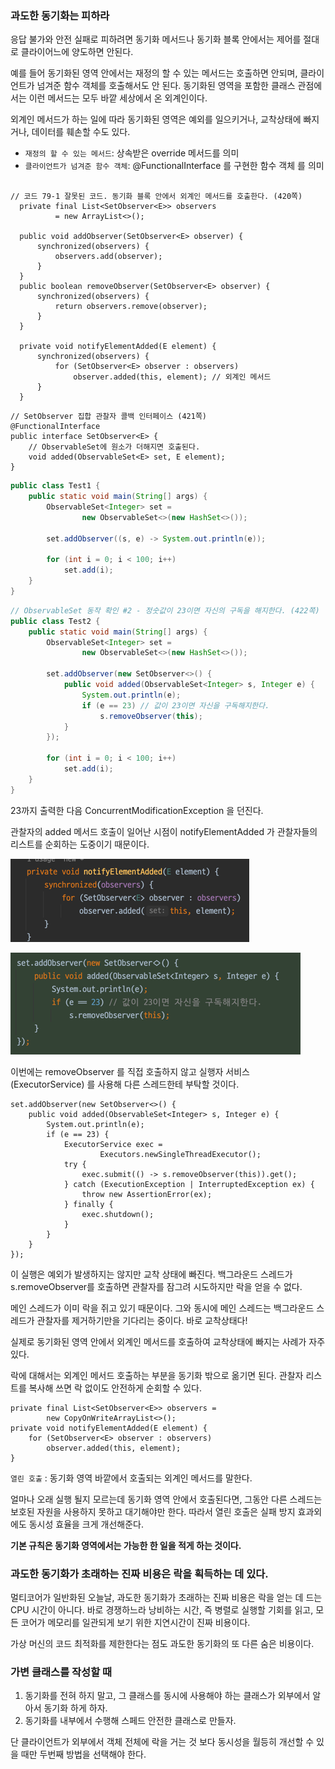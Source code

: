 ### 과도한 동기화는 피하라

응답 불가와 안전 실패로 피하려면 동기화 메서드나 동기화 블록 안에서는 제어를 절대로 클라이어느에 양도하면 안된다.

예를 들어 동기화된 영역 안에서는 재정의 할 수 있는 메서드는 호출하면 안되며,
클라이언트가 넘겨준 함수 객체를 호출해서도 안 된다.
동기화된 영역을 포함한 클래스 관점에서는 이런 메서드는 모두 바깥 세상에서 온 외계인이다.

외계인 메서드가 하는 일에 따라 동기화된 영역은 예외를 일으키거나, 교착상태에 빠지거나, 데이터를 훼손할 수도 있다.

- `재정의 할 수 있는 메서드`: 상속받은 override 메서드를 의미
- `클라이언트가 넘겨준 함수 객체`: @FunctionalInterface 를 구현한 함수 객체 를 의미

```

// 코드 79-1 잘못된 코드. 동기화 블록 안에서 외계인 메서드를 호출한다. (420쪽)
  private final List<SetObserver<E>> observers
          = new ArrayList<>();

  public void addObserver(SetObserver<E> observer) {
      synchronized(observers) {
          observers.add(observer);
      }
  }
  public boolean removeObserver(SetObserver<E> observer) {
      synchronized(observers) {
          return observers.remove(observer);
      }
  }

  private void notifyElementAdded(E element) {
      synchronized(observers) {
          for (SetObserver<E> observer : observers)
              observer.added(this, element); // 외계인 메서드 
      }
  }
```

```
// SetObserver 집합 관찰자 콜백 인터페이스 (421쪽)
@FunctionalInterface
public interface SetObserver<E> {
    // ObservableSet에 원소가 더해지면 호출된다.
    void added(ObservableSet<E> set, E element);
}
```

```java
public class Test1 {
    public static void main(String[] args) {
        ObservableSet<Integer> set =
                new ObservableSet<>(new HashSet<>());

        set.addObserver((s, e) -> System.out.println(e));

        for (int i = 0; i < 100; i++)
            set.add(i);
    }
}
```

```java
// ObservableSet 동작 확인 #2 - 정숫값이 23이면 자신의 구독을 해지한다. (422쪽)
public class Test2 {
    public static void main(String[] args) {
        ObservableSet<Integer> set =
                new ObservableSet<>(new HashSet<>());

        set.addObserver(new SetObserver<>() {
            public void added(ObservableSet<Integer> s, Integer e) {
                System.out.println(e);
                if (e == 23) // 값이 23이면 자신을 구독해지한다.
                    s.removeObserver(this);
            }
        });

        for (int i = 0; i < 100; i++)
            set.add(i);
    }
}
```

23까지 출력한 다음 ConcurrentModificationException 을 던진다.

관찰자의 added 메서드 호출이 일어난 시점이 notifyElementAdded 가 관찰자들의 리스트를 순회하는 도중이기 때문이다.

![item79_1.png](item79_1.png)

![item79_2.png](item79_2.png)

이번에는 removeObserver 를 직접 호출하지 않고 실행자 서비스 (ExecutorService) 를 사용해 다른 스레드한테 부탁할 것이다.

```
set.addObserver(new SetObserver<>() {
    public void added(ObservableSet<Integer> s, Integer e) {
        System.out.println(e);
        if (e == 23) {
            ExecutorService exec =
                    Executors.newSingleThreadExecutor();
            try {
                exec.submit(() -> s.removeObserver(this)).get();
            } catch (ExecutionException | InterruptedException ex) {
                throw new AssertionError(ex);
            } finally {
                exec.shutdown();
            }
        }
    }
});

```

이 실행은 예외가 발생하지는 않지만 교착 상태에 빠진다. 백그라운드 스레드가 s.removeObserver를 호출하면
관찰자를 잠그려 시도하지만 락을 얻을 수 없다.

메인 스레드가 이미 락을 쥐고 있기 때문이다. 그와 동시에 메인 스레드는 백그라운드 스레드가 관찰자를 제거하기만을 기다리는 중이다.
바로 교착상태다!

실제로 동기화된 영역 안에서 외계인 메서드를 호출하여 교착상태에 빠지는 사례가 자주 있다.

락에 대해서는 외계인 메서드 호출하는 부분을 동기화 밖으로 옮기면 된다.
관찰자 리스트를 복사해 쓰면 락 없이도 안전하게 순회할 수 있다. 


```
private final List<SetObserver<E>> observers =
        new CopyOnWriteArrayList<>();
private void notifyElementAdded(E element) {
    for (SetObserver<E> observer : observers)
        observer.added(this, element);
}
```

`열린 호출` : 동기화 영역 바깥에서 호출되는 외계인 메서드를 말한다.

얼마나 오래 실행 될지 모르는데 동기화 영역 안에서 호출된다면, 그동안 다른 스레드는 보호된 자원을 사용하지 못하고 
대기해야만 한다. 따라서 열린 호출은 실패 방지 효과외에도 동시성 효율을 크게 개선해준다.

**기본 규칙은 동기화 영역에서는 가능한 한 일을 적게 하는 것이다.**

### 과도한 동기화가 초래하는 진짜 비용은 락을 획득하는 데 있다.

멀티코어가 일반화된 오늘날, 과도한 동기화가 초래하는 진짜 비용은 락을 얻는 데 드는 CPU 시간이 아니다. 
바로 경쟁하느라 낭비하는 시간, 즉 병렬로 실행할 기회를 읽고, 모든 코어가 메모리를 일관되게 보기 위한 지연시간이 진짜 비용이다.

가상 머신의 코드 최적화를 제한한다는 점도 과도한 동기화의 또 다른 숨은 비용이다.


### 가변 클래스를 작성할 때

1. 동기화를 전혀 하지 말고, 그 클래스를 동시에 사용해야 하는 클래스가 외부에서 알아서 동기화 하게 하자.
2. 동기화를 내부에서 수행해 스페드 안전한 클래스로 만들자.

단 클라이언트가 외부에서 객체 전체에 락을 거는 것 보다 동시성을 월등히 개선할 수 있을 때만 두번째 방법을 선택해야 한다.


